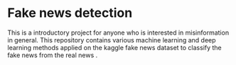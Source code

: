 # Fake news detection 
This is a introductory project for anyone who is interested in misinformation in general.
This repository contains various machine learning and deep learning methods applied on the kaggle fake news dataset to classify the fake news from the real news .
